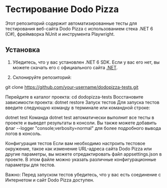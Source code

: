 # Тестирование Dodo Pizza

Этот репозиторий содержит автоматизированные тесты для тестирования веб-сайта Dodo Pizza с использованием стека .NET 6 (C#), фреймворка NUnit и инструмента Playwright.

## Установка

1. Убедитесь, что у вас установлен .NET 6 SDK. Если у вас его нет, вы можете скачать его с официального сайта [.NET](https://dotnet.microsoft.com/download).

2. Склонируйте репозиторий:

git clone https://github.com/your-username/dodopizza-tests.git

Перейдите в каталог проекта:
cd dodopizza-tests
Восстановите зависимости проекта:
dotnet restore
Запуск тестов
Для запуска тестов введите следующую команду в терминале или командной строке:

dotnet test
Команда dotnet test автоматически выполнит все тесты в проекте и выведет результаты в консоли. Вы также можете добавить флаг --logger "console;verbosity=normal" для более подробного вывода логов в консоль.

Конфигурация тестов
Если вам необходимо настроить тестовое окружение, такое как изменение URL-адреса сайта Dodo Pizza или другие параметры, вы можете отредактировать файл appsettings.json в проекте. В этом файле можно указать различные конфигурационные параметры для тестов.

Важно: Перед запуском тестов убедитесь, что у вас есть соединение с Интернетом и сайт Dodo Pizza доступен.
